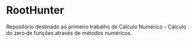 # RootHunter
Repositório destinado ao primeiro trabalho de Cálculo Numérico - Cálculo do zero de funções através de métodos numéricos.
